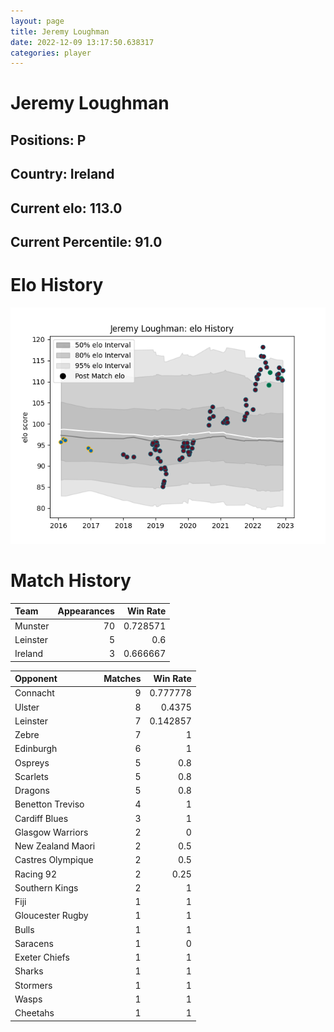 ```yaml
---  
layout: page  
title: Jeremy Loughman  
date: 2022-12-09 13:17:50.638317  
categories: player  
---
```

# Jeremy Loughman

## Positions: P

## Country: Ireland

## Current elo: 113.0

## Current Percentile: 91.0

# Elo History


![elo history](history_JeremyLoughman.png)
# Match History


| Team     |   Appearances |   Win Rate |
|:---------|--------------:|-----------:|
| Munster  |            70 |   0.728571 |
| Leinster |             5 |   0.6      |
| Ireland  |             3 |   0.666667 |

| Opponent          |   Matches |   Win Rate |
|:------------------|----------:|-----------:|
| Connacht          |         9 |   0.777778 |
| Ulster            |         8 |   0.4375   |
| Leinster          |         7 |   0.142857 |
| Zebre             |         7 |   1        |
| Edinburgh         |         6 |   1        |
| Ospreys           |         5 |   0.8      |
| Scarlets          |         5 |   0.8      |
| Dragons           |         5 |   0.8      |
| Benetton Treviso  |         4 |   1        |
| Cardiff Blues     |         3 |   1        |
| Glasgow Warriors  |         2 |   0        |
| New Zealand Maori |         2 |   0.5      |
| Castres Olympique |         2 |   0.5      |
| Racing 92         |         2 |   0.25     |
| Southern Kings    |         2 |   1        |
| Fiji              |         1 |   1        |
| Gloucester Rugby  |         1 |   1        |
| Bulls             |         1 |   1        |
| Saracens          |         1 |   0        |
| Exeter Chiefs     |         1 |   1        |
| Sharks            |         1 |   1        |
| Stormers          |         1 |   1        |
| Wasps             |         1 |   1        |
| Cheetahs          |         1 |   1        |